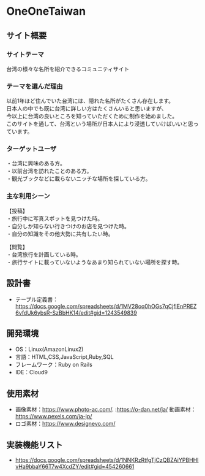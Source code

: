 # OneOneTaiwan

## サイト概要
### サイトテーマ
台湾の様々な名所を紹介できるコミュニティサイト

### テーマを選んだ理由
以前1年ほど住んでいた台湾には、隠れた名所がたくさん存在します。  
日本人の中でも既に台湾に詳しい方はたくさんいると思いますが、  
今以上に台湾の良いところを知っていただくために制作を始めました。  
このサイトを通して、台湾という場所が日本人により浸透していけばいいと思っています。

### ターゲットユーザ
・台湾に興味のある方。  
・以前台湾を訪れたことのある方。  
・観光ブックなどに載らないニッチな場所を探している方。

### 主な利用シーン
【投稿】  
・旅行中に写真スポットを見つけた時。  
・自分しか知らない行きつけのお店を見つけた時。  
・自分の知識をその他大勢に共有したい時。


【閲覧】  
・台湾旅行を計画している時。  
・旅行サイトに載っていないようなあまり知られていない場所を探す時。


## 設計書
- テーブル定義書：https://docs.google.com/spreadsheets/d/1MV28oq0hOGs7qCjfIEnPREZ6vfdUk6ybsR-SzBbHK14/edit#gid=1243549839

## 開発環境
- OS：Linux(AmazonLinux2) 
- 言語：HTML,CSS,JavaScript,Ruby,SQL
- フレームワーク：Ruby on Rails
- IDE：Cloud9

## 使用素材
- 画像素材：https://www.photo-ac.com/. :https://o-dan.net/ja/  動画素材：https://www.pexels.com/ja-jp/
- ロゴ素材：https://www.designevo.com/

## 実装機能リスト
- https://docs.google.com/spreadsheets/d/1NNKRzRtfgTjCzQBZAiYPBHHIvHa9bbaY66T7w4XcdZY/edit#gid=454260661
